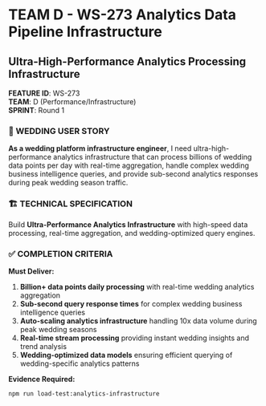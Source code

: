 # TEAM D - WS-273 Analytics Data Pipeline Infrastructure
## Ultra-High-Performance Analytics Processing Infrastructure

**FEATURE ID**: WS-273  
**TEAM**: D (Performance/Infrastructure)  
**SPRINT**: Round 1  

### 🎯 WEDDING USER STORY

**As a wedding platform infrastructure engineer**, I need ultra-high-performance analytics infrastructure that can process billions of wedding data points per day with real-time aggregation, handle complex wedding business intelligence queries, and provide sub-second analytics responses during peak wedding season traffic.

### 🏗️ TECHNICAL SPECIFICATION

Build **Ultra-Performance Analytics Infrastructure** with high-speed data processing, real-time aggregation, and wedding-optimized query engines.

### ✅ COMPLETION CRITERIA

**Must Deliver:**
1. **Billion+ data points daily processing** with real-time wedding analytics aggregation
2. **Sub-second query response times** for complex wedding business intelligence queries
3. **Auto-scaling analytics infrastructure** handling 10x data volume during peak wedding seasons
4. **Real-time stream processing** providing instant wedding insights and trend analysis
5. **Wedding-optimized data models** ensuring efficient querying of wedding-specific analytics patterns

**Evidence Required:**
```bash
npm run load-test:analytics-infrastructure
```